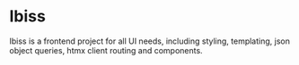 # Ibiss
Ibiss is a frontend project for all UI needs, including styling, templating, json object queries, htmx client routing and components.
